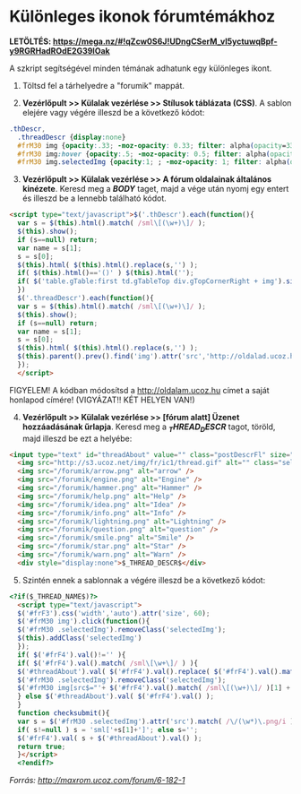 # Különleges ikonok fórumtémákhoz

**LETÖLTÉS: https://mega.nz/#!qZcw0S6J!UDngCSerM_vl5yctuwqBpf-y9RGRHadROdE2G39lOak**

A szkript segítségével minden témának adhatunk egy különleges ikont.

1. Töltsd fel a tárhelyedre a "forumik" mappát.

2. **Vezérlőpult >> Külalak vezérlése >> Stílusok táblázata (CSS)**. A sablon elejére vagy végére illeszd be a következő kódot: 

```css
.thDescr,  
  .threadDescr {display:none}  
  #frM30 img {opacity:.33; -moz-opacity: 0.33; filter: alpha(opacity=33);}  
  #frM30 img:hover {opacity:.5; -moz-opacity: 0.5; filter: alpha(opacity=50);}  
  #frM30 img.selectedImg {opacity:1; ; -moz-opacity: 1; filter: alpha(opacity=100);}
```

3. **Vezérlőpult >> Külalak vezérlése >> A fórum oldalainak általános kinézete**. Keresd meg a **$BODY$** taget, majd a vége után nyomj egy entert és illeszd be a lennebb található kódot. 

```html
<script type="text/javascript">$('.thDescr').each(function(){  
  var s = $(this).html().match( /sml\[(\w+)\]/ );  
  $(this).show();  
  if (s==null) return;  
  var name = s[1];  
  s = s[0];  
  $(this).html( $(this).html().replace(s,'') );  
  if( $(this).html()=='()' ) $(this).html('');  
  if( $('table.gTable:first td.gTableTop div.gTopCornerRight + img').size()==0 ) $('table.gTable:first td.gTableTop div.gTopCornerRight').after('<img src="http://oldalad.ucoz.hu/forumik/'+name+'.png" /> ');  
  })  
  $('.threadDescr').each(function(){  
  var s = $(this).html().match( /sml\[(\w+)\]/ );  
  $(this).show();  
  if (s==null) return;  
  var name = s[1];  
  s = s[0];  
  $(this).html( $(this).html().replace(s,'') );  
  $(this).parent().prev().find('img').attr('src','http://oldalad.ucoz.hu/forumik/'+name+'.png');
  });  
  </script>
```

FIGYELEM! A kódban módosítsd a http://oldalam.ucoz.hu címet a saját honlapod címére! (VIGYÁZAT!! KÉT HELYEN VAN!)

4. **Vezérlőpult >> Külalak vezérlése >> [fórum alatt] Üzenet hozzáadásának űrlapja**. Keresd meg a **$_THREAD_DESCR$** tagot, töröld, majd illeszd be ezt a helyébe: 

```html
<input type="text" id="threadAbout" value="" class="postDescrFl" size="60" maxlength="50" />  
  <img src="http://s3.ucoz.net/img/fr/ic1/thread.gif" alt="" class="selectedImg" />  
  <img src="/forumik/arrow.png" alt="arrow" />  
  <img src="/forumik/engine.png" alt="Engine" />  
  <img src="/forumik/hammer.png" alt="Hammer" />  
  <img src="/forumik/help.png" alt="Help" />  
  <img src="/forumik/idea.png" alt="Idea" />  
  <img src="/forumik/info.png" alt="Info" />  
  <img src="/forumik/lightning.png" alt="Lightning" />  
  <img src="/forumik/question.png" alt="question" />  
  <img src="/forumik/smile.png" alt="Smile" />  
  <img src="/forumik/star.png" alt="Star" />  
  <img src="/forumik/warn.png" alt="Warn" />  
  <div style="display:none">$_THREAD_DESCR$</div>
```

5. Szintén ennek a sablonnak a végére illeszd be a következő kódot: 

```html
<?if($_THREAD_NAME$)?>  
  <script type="text/javascript">  
  $('#frF3').css('width','auto').attr('size', 60);  
  $('#frM30 img').click(function(){  
  $('#frM30 .selectedImg').removeClass('selectedImg');  
  $(this).addClass('selectedImg')  
  });  
  if( $('#frF4').val()!='' ){  
  if( $('#frF4').val().match( /sml\[\w+\]/ ) ){  
  $('#threadAbout').val( $('#frF4').val().replace( $('#frF4').val().match( /sml\[(\w+)\]/ )[0], '' ) );  
  $('#frM30 .selectedImg').removeClass('selectedImg');  
  $('#frM30 img[src$="'+ $('#frF4').val().match( /sml\[(\w+)\]/ )[1] +'.png"]').addClass('selectedImg');  
  } else $('#threadAbout').val( $('#frF4').val() );  
  }  
  function checksubmit(){  
  var s = $('#frM30 .selectedImg').attr('src').match( /\/(\w*)\.png/i );  
  if( s!=null ) s = 'sml['+s[1]+']'; else s='';  
  $('#frF4').val( s + $('#threadAbout').val() );  
  return true;  
  }</script>  
  <?endif?>
```

*Forrás: http://maxrom.ucoz.com/forum/6-182-1*